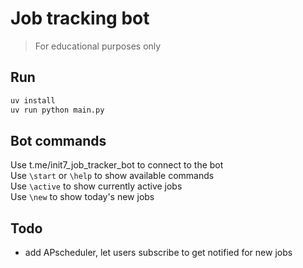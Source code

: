 # Job tracking bot
> For educational purposes only

## Run
```bash
uv install
uv run python main.py
```

## Bot commands
Use t.me/init7_job_tracker_bot to connect to the bot  
Use `\start` or `\help` to show available commands  
Use `\active` to show currently active jobs  
Use `\new` to show today's new jobs

## Todo
- add APscheduler, let users subscribe to get notified for new jobs